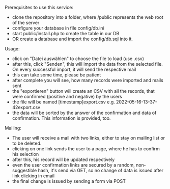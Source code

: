 Prerequisites to use this service:
* clone the repository into a folder, where /public represents the web root of the server
* configure your database in file config/db.ini
* start public/install.php to create the table in our DB
* OR create a database and import the config/db.sql into it.

Usage:
* click on "Datei auswählen" to choose the file to load (use .csv)
* after this, click "Senden", this will import the data from the selected file. On every successful import, it will send the respective mail
* this can take some time, please be patient
* after complete you will see, how many records were imported and mails sent
* the "exportieren" button will create an CSV with all the records, that were confirmed (positive and negative) by the users
* the file will be named [timestamp]export.csv e.g. 2022-05-16-13-37-42export.csv
* the data will be sorted by the answer of the confirmation and data of confirmation. This information is provided, too.

Mailing:
* The user will receive a mail with two links, either to stay on mailing list or to be deleted.
* clicking on one link sends the user to a page, where he has to confirm his selection
* after this, his record will be updated respectively
* even the user confirmation links are secured by a random, non-suggestible hash, it's send via GET, so no change of data is issued after link clicking in email
* the final change is issued by sending a form via POST